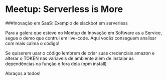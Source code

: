 # Meetup: Serverless is More
###Inovação em SaaS: Exemplo de slackbot em serverless

Para a galera que esteve no Meetup de Inovação em Software as a Service, segue o demo que contrui em live-code. 
Aqui vocês conseguem analisar com mais calma o código!

Se quiserem usar o código lembrem de criar suas credenciais amazon e alterar o TOKEN nas variaveis de ambiente 
além de instalar as dependências na função e fora dela (npm install)

Abraços a todos!
